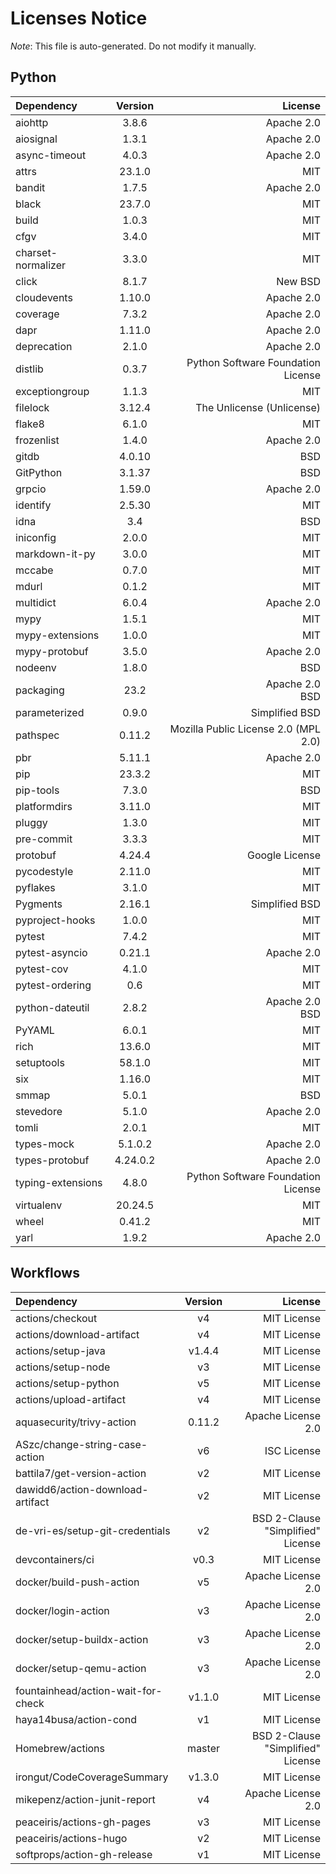 # Licenses Notice
*Note*: This file is auto-generated. Do not modify it manually.
## Python
| Dependency | Version | License |
|:-----------|:-------:|--------:|
|aiohttp|3.8.6|Apache 2.0|
|aiosignal|1.3.1|Apache 2.0|
|async-timeout|4.0.3|Apache 2.0|
|attrs|23.1.0|MIT|
|bandit|1.7.5|Apache 2.0|
|black|23.7.0|MIT|
|build|1.0.3|MIT|
|cfgv|3.4.0|MIT|
|charset-normalizer|3.3.0|MIT|
|click|8.1.7|New BSD|
|cloudevents|1.10.0|Apache 2.0|
|coverage|7.3.2|Apache 2.0|
|dapr|1.11.0|Apache 2.0|
|deprecation|2.1.0|Apache 2.0|
|distlib|0.3.7|Python Software Foundation License|
|exceptiongroup|1.1.3|MIT|
|filelock|3.12.4|The Unlicense (Unlicense)|
|flake8|6.1.0|MIT|
|frozenlist|1.4.0|Apache 2.0|
|gitdb|4.0.10|BSD|
|GitPython|3.1.37|BSD|
|grpcio|1.59.0|Apache 2.0|
|identify|2.5.30|MIT|
|idna|3.4|BSD|
|iniconfig|2.0.0|MIT|
|markdown-it-py|3.0.0|MIT|
|mccabe|0.7.0|MIT|
|mdurl|0.1.2|MIT|
|multidict|6.0.4|Apache 2.0|
|mypy|1.5.1|MIT|
|mypy-extensions|1.0.0|MIT|
|mypy-protobuf|3.5.0|Apache 2.0|
|nodeenv|1.8.0|BSD|
|packaging|23.2|Apache 2.0<br/>BSD|
|parameterized|0.9.0|Simplified BSD|
|pathspec|0.11.2|Mozilla Public License 2.0 (MPL 2.0)|
|pbr|5.11.1|Apache 2.0|
|pip|23.3.2|MIT|
|pip-tools|7.3.0|BSD|
|platformdirs|3.11.0|MIT|
|pluggy|1.3.0|MIT|
|pre-commit|3.3.3|MIT|
|protobuf|4.24.4|Google License|
|pycodestyle|2.11.0|MIT|
|pyflakes|3.1.0|MIT|
|Pygments|2.16.1|Simplified BSD|
|pyproject-hooks|1.0.0|MIT|
|pytest|7.4.2|MIT|
|pytest-asyncio|0.21.1|Apache 2.0|
|pytest-cov|4.1.0|MIT|
|pytest-ordering|0.6|MIT|
|python-dateutil|2.8.2|Apache 2.0<br/>BSD|
|PyYAML|6.0.1|MIT|
|rich|13.6.0|MIT|
|setuptools|58.1.0|MIT|
|six|1.16.0|MIT|
|smmap|5.0.1|BSD|
|stevedore|5.1.0|Apache 2.0|
|tomli|2.0.1|MIT|
|types-mock|5.1.0.2|Apache 2.0|
|types-protobuf|4.24.0.2|Apache 2.0|
|typing-extensions|4.8.0|Python Software Foundation License|
|virtualenv|20.24.5|MIT|
|wheel|0.41.2|MIT|
|yarl|1.9.2|Apache 2.0|
## Workflows
| Dependency | Version | License |
|:-----------|:-------:|--------:|
|actions/checkout|v4|MIT License|
|actions/download-artifact|v4|MIT License|
|actions/setup-java|v1.4.4|MIT License|
|actions/setup-node|v3|MIT License|
|actions/setup-python|v5|MIT License|
|actions/upload-artifact|v4|MIT License|
|aquasecurity/trivy-action|0.11.2|Apache License 2.0|
|ASzc/change-string-case-action|v6|ISC License|
|battila7/get-version-action|v2|MIT License|
|dawidd6/action-download-artifact|v2|MIT License|
|de-vri-es/setup-git-credentials|v2|BSD 2-Clause "Simplified" License|
|devcontainers/ci|v0.3|MIT License|
|docker/build-push-action|v5|Apache License 2.0|
|docker/login-action|v3|Apache License 2.0|
|docker/setup-buildx-action|v3|Apache License 2.0|
|docker/setup-qemu-action|v3|Apache License 2.0|
|fountainhead/action-wait-for-check|v1.1.0|MIT License|
|haya14busa/action-cond|v1|MIT License|
|Homebrew/actions|master|BSD 2-Clause "Simplified" License|
|irongut/CodeCoverageSummary|v1.3.0|MIT License|
|mikepenz/action-junit-report|v4|Apache License 2.0|
|peaceiris/actions-gh-pages|v3|MIT License|
|peaceiris/actions-hugo|v2|MIT License|
|softprops/action-gh-release|v1|MIT License|
